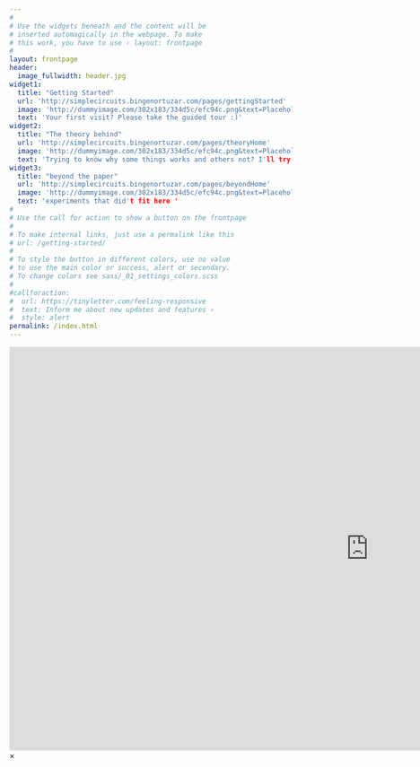 ```yaml
---
#
# Use the widgets beneath and the content will be
# inserted automagically in the webpage. To make
# this work, you have to use › layout: frontpage
#
layout: frontpage
header:
  image_fullwidth: header.jpg
widget1:
  title: "Getting Started"
  url: 'http://simplecircuits.bingenortuzar.com/pages/gettingStarted'
  image: 'http://dummyimage.com/302x183/334d5c/efc94c.png&text=Placeholder'
  text: 'Your first visit? Please take the guided tour :)'
widget2:
  title: "The theory behind"
  url: 'http://simplecircuits.bingenortuzar.com/pages/theoryHome'
  image: 'http://dummyimage.com/302x183/334d5c/efc94c.png&text=Placeholder'
  text: 'Trying to know why some things works and others not? I'll try to explain, but don't take me too seriously'
widget3:
  title: "beyond the paper"
  url: 'http://simplecircuits.bingenortuzar.com/pages/beyondHome'
  image: 'http://dummyimage.com/302x183/334d5c/efc94c.png&text=Placeholder'
  text: 'experiments that did't fit here '
#
# Use the call for action to show a button on the frontpage
#
# To make internal links, just use a permalink like this
# url: /getting-started/
#
# To style the button in different colors, use no value
# to use the main color or success, alert or secondary.
# To change colors see sass/_01_settings_colors.scss
#
#callforaction:
#  url: https://tinyletter.com/feeling-responsive
#  text: Inform me about new updates and features ›
#  style: alert
permalink: /index.html
---
```

<div id="videoModal" class="reveal-modal large" data-reveal="">
  <div class="flex-video widescreen vimeo" style="display: block;">
    <iframe width="1280" height="720" src="https://www.youtube.com/embed/3b5zCFSmVvU" frameborder="0" allowfullscreen></iframe>
  </div>
  <a class="close-reveal-modal">&#215;</a>
</div>
